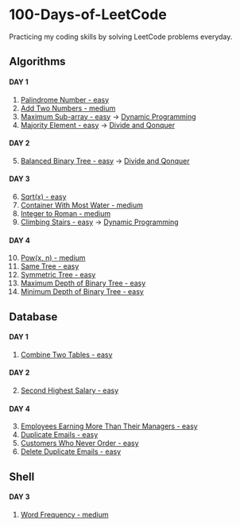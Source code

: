 # 100-Days-of-LeetCode

Practicing my coding skills by solving LeetCode problems everyday.

## Algorithms

#### DAY 1

1. [Palindrome Number - easy](Algorithms/Palindrome-Number.cs)
2. [Add Two Numbers - medium](Algorithms/Add-Two-Numbers.cs)
3. [Maximum Sub-array - easy](Algorithms/Maximum-Sub-array.cs) -> [Dynamic Programming](https://www.geeksforgeeks.org/dynamic-programming/)
4. [Majority Element - easy](Algorithms/Majority-Element.cs)  -> [Divide and Qonquer](https://www.geeksforgeeks.org/divide-and-conquer-algorithm-introduction/)

#### DAY 2

5. [Balanced Binary Tree - easy](Algorithms/Balanced-Binary-Tree.cs) -> [Divide and Qonquer](https://www.geeksforgeeks.org/divide-and-conquer-algorithm-introduction/)

#### DAY 3 

6. [Sqrt(x) - easy](/Algorithms/Sqrt(x).cs)
7. [Container With Most Water - medium](Algorithms/container-with-most-water.cs)
8. [Integer to Roman - medium](Algorithms/Integer-to-Roman.cs)
9. [Climbing Stairs - easy](Algorithms/Climbing-Stairs.cs) -> [Dynamic Programming](https://www.geeksforgeeks.org/dynamic-programming/)

#### DAY 4

10. [Pow(x, n) - medium](Algorithms/Pow(x%2C%20n).cs)
11. [Same Tree - easy](Algorithms/Same-Tree.cs)
12. [Symmetric Tree - easy](Algorithms/Symmetric-Tree.cs)
13. [Maximum Depth of Binary Tree - easy](Algorithms/Maximum-Depth-of-Binary-Tree.cs)
14. [Minimum Depth of Binary Tree - easy](Algorithms/Minimum-Depth-of-Binary-Tree.cs)


## Database

#### DAY 1

1. [Combine Two Tables - easy](Database/Combine-Two-Tables.sql)

#### DAY 2

2. [Second Highest Salary - easy](Database/Second-Highest-Salary.sql)

#### DAY 4

3. [Employees Earning More Than Their Managers - easy](Database/Employees-Earning-More-Than-Their-Managers.sql)
4. [Duplicate Emails - easy](Database/Duplicate-Emails.sql)
5. [Customers Who Never Order - easy](Database/Combine-Two-Tables.sql)
6. [Delete Duplicate Emails - easy](Database/Delete-Duplicate-Emails.sql) 

## Shell

#### DAY 3

1. [Word Frequency - medium](Shell/Word-Frequency.sh)
